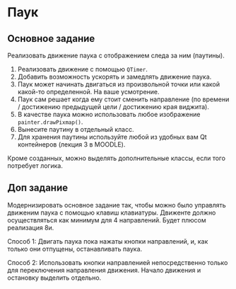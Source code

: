 # Паук
## Основное задание
Реализовать движение паука с отображением следа за ним (паутины).

1. Реализовать движение с помощью `QTimer`.
2. Добавить возможность ускорять и замедлять движение паука.
3. Паук может начинать двигаться из произвольной точки или какой какой-то определенной. На ваше усмотрение.
4. Паук сам решает когда ему стоит сменить направление (по времени / достижению предыдущей цели / достижению края виджита).
5. В качестве паука можно использовать любое изображение `painter.drawPixmap()`.
6. Вынесите паутину в отдельный класс.
7. Для хранения паутины используйте любой из удобных вам Qt контейнеров (лекция 3 в MOODLE).

Кроме созданных, можно выделять дополнительные классы, если того потребует логика.

## Доп задание
Модернизировать основное задание так, чтобы можно было управлять движеним паука с помощью клавиш клавиатуры. 
Движенте должно осуществляться как минимум для 4 направлений. Будет плюсом реализация 8и.

Способ 1: Двигать паука пока нажаты кнопки направлений, и, как только они отпущены, останавливать паука.

Способ 2: Использовать кнопки направленией непосредственно только для переключения направления движения. Начало движения и остановку выделить отдельно.
